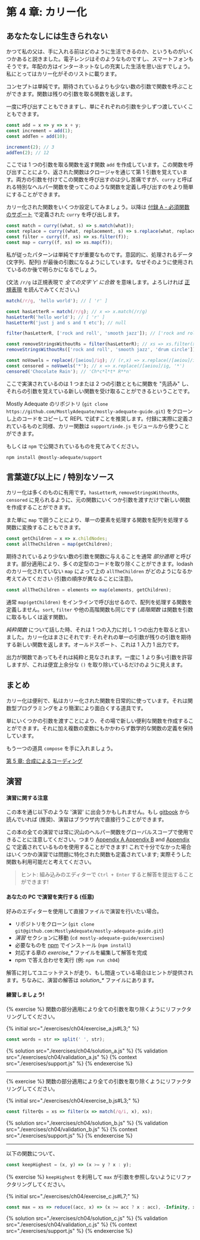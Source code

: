 # 第 4 章: カリー化

## あなたなしには生きられない

かつて私の父は、手に入れる前はどのように生活できるのか、というものがいくつかあると説きました。電子レンジはそのようなものですし、スマートフォンもそうです。年配の方はインターネットなしの充実した生活を思い出すでしょう。私にとってはカリー化がそのリストに載ります。

コンセプトは単純です。期待されているよりも少ない数の引数で関数を呼ぶことができます。関数は残りの引数を取る関数を返します。

一度に呼び出すこともできますし、単にそれぞれの引数を少しずつ渡していくこともできます。

```js
const add = x => y => x + y;
const increment = add(1);
const addTen = add(10);

increment(2); // 3
addTen(2); // 12
```

ここでは 1 つの引数を取る関数を返す関数 `add` を作成しています。この関数を呼び出すことにより、返された関数はクロージャを通じて第 1 引数を覚えています。両方の引数を付けてこの関数を呼び出すのは少し苦痛ですが、`curry` と呼ばれる特別なヘルパー関数を使ってこのような関数を定義し呼び出すのをより簡単にすることができます。

カリー化された関数をいくつか設定してみましょう。以降は [付録 A - 必須関数のサポート](./appendix_a-ja.md) で定義された `curry` を呼び出します。

```js
const match = curry((what, s) => s.match(what));
const replace = curry((what, replacement, s) => s.replace(what, replacement));
const filter = curry((f, xs) => xs.filter(f));
const map = curry((f, xs) => xs.map(f));
```

私が従ったパターンは単純ですが重要なものです。意図的に、処理されるデータ (文字列、配列) が最後の引数になるようにしています。なぜそのように使用されているのか後で明らかになるでしょう。

(文法 `/r/g` は正規表現で _全ての文字 'r' に合致_ を意味します。よろしければ [正規表現](https://developer.mozilla.org/ja/docs/Web/JavaScript/Guide/Regular_Expressions) を読んでみてください。)

```js
match(/r/g, 'hello world'); // [ 'r' ]

const hasLetterR = match(/r/g); // x => x.match(/r/g)
hasLetterR('hello world'); // [ 'r' ]
hasLetterR('just j and s and t etc'); // null

filter(hasLetterR, ['rock and roll', 'smooth jazz']); // ['rock and roll']

const removeStringsWithoutRs = filter(hasLetterR); // xs => xs.filter(x => x.match(/r/g))
removeStringsWithoutRs(['rock and roll', 'smooth jazz', 'drum circle']); // ['rock and roll', 'drum circle']

const noVowels = replace(/[aeiou]/ig); // (r,x) => x.replace(/[aeiou]/ig, r)
const censored = noVowels('*'); // x => x.replace(/[aeiou]/ig, '*')
censored('Chocolate Rain'); // 'Ch*c*l*t* R**n'
```

ここで実演されているのは 1 つまたは 2 つの引数とともに関数を "先読み" し、それらの引数を覚えている新しい関数を受け取ることができるということです。

Mostly Adequate のリポジトリ (`git clone https://github.com/MostlyAdequate/mostly-adequate-guide.git`) をクローンし上のコードをコピーして REPL で試すことを推奨します。付録に実際に定義されているものと同様、カリー関数は `support/inde.js` モジュールから使うことができます。

もしくは `npm` で公開されているものを見てみてください。

```
npm install @mostly-adequate/support
```

## 言葉遊び以上に / 特別なソース

カリー化は多くのものに有用です。`hasLetterR`, `removeStringsWithoutRs`, `censored` に見られるように、元の関数にいくつか引数を渡すだけで新しい関数を作成することができます。

また単に `map` で囲うことにより、単一の要素を処理する関数を配列を処理する関数に変換することもできます。

```js
const getChildren = x => x.childNodes;
const allTheChildren = map(getChildren);
```

期待されているより少ない数の引数を関数に与えることを通常 *部分適用* と呼びます。部分適用により、多くの定型のコードを取り除くことができます。lodash のカリー化されていない `map` によって上の `allTheChildren` がどのようになるか考えてみてください (引数の順序が異なることに注意)。

```js
const allTheChildren = elements => map(elements, getChildren);
```

通常 `map(getChildren)` をインラインで呼び出せるので、配列を処理する関数を定義しません。`sort`, `filter` や他の高階関数も同じです (*高階関数* は関数を引数に取るもしくは返す関数)。

*純粋関数* について話した時、それは 1 つの入力に対し 1 つの出力を取ると言いました。カリー化はまさにそれです: それぞれの単一の引数が残りの引数を期待する新しい関数を返します。オールドスポート、これは 1 入力 1 出力です。

出力が関数であってもそれは純粋と見なされます。一度に 1 より多い引数を許容しますが、これは便宜上余分な `()` を取り除いているだけのように見えます。

## まとめ

カリー化は便利で、私はカリー化された関数を日常的に使っています。それは関数型プログラミングをより簡潔により面白くする道具です。

単にいくつかの引数を渡すことにより、その場で新しい便利な関数を作成することができます。それに加え複数の変数にもかかわらず数学的な関数の定義を保持しています。

もう一つの道具 `compose` を手に入れましょう。

[第 5 章: 合成によるコーディング](ch05-ja.md)

## 演習

#### 演習に関する注意

この本を通じ以下のような '演習' に出会うかもしれません。もし [gitbook](https://mostly-adequate.gitbooks.io/mostly-adequate-guide) から読んでいれば (推奨)、演習はブラウザ内で直接行うことができます。

この本の全ての演習では常に沢山のヘルパー関数をグローバルスコープで使用できることに注意してください。つまり [Appendix A](./appendix_a-ja.md),[Appendix B](./appendix_b.md) and [Appendix C](./appendix_c.md) で定義されているものを使用することができます! これで十分でなかった場合はいくつかの演習では問題に特化された関数も定義されています; 実際そうした関数も利用可能だと考えてください。

> ヒント: 組み込みのエディターで `Ctrl + Enter` すると解答を提出することができます!

#### あなたの PC で演習を実行する (任意)

好みのエディターを使用して直接ファイルで演習を行いたい場合。

- リポジトリをクローン (`git clone git@github.com:MostlyAdequate/mostly-adequate-guide.git`)
- *演習* セクションに移動 (`cd mostly-adequate-guide/exercises`)
- 必要なものを [npm](https://docs.npmjs.com/downloading-and-installing-node-js-and-npm) でインストール (`npm install`)
- 対応する章の *exercise\_\** ファイルを編集して解答を完成
- npm で答え合わせを実行  (例: `npm run ch04`)

解答に対してユニットテストが走り、もし間違っている場合はヒントが提供されます。ちなみに、演習の解答は *solution\_\** ファイルにあります。

#### 練習しましょう!

{% exercise %}
関数の部分適用により全ての引数を取り除くようにリファクタリングしてください。

{% initial src="./exercises/ch04/exercise_a.js#L3;" %}
```js
const words = str => split(' ', str);
```

{% solution src="./exercises/ch04/solution_a.js" %}
{% validation src="./exercises/ch04/validation_a.js" %}
{% context src="./exercises/support.js" %}
{% endexercise %}


---


{% exercise %}
関数の部分適用により全ての引数を取り除くようにリファクタリングしてください。

{% initial src="./exercises/ch04/exercise_b.js#L3;" %}
```js
const filterQs = xs => filter(x => match(/q/i, x), xs);
```

{% solution src="./exercises/ch04/solution_b.js" %}
{% validation src="./exercises/ch04/validation_b.js" %}
{% context src="./exercises/support.js" %}
{% endexercise %}


---

以下の関数について、

```js
const keepHighest = (x, y) => (x >= y ? x : y);
```

{% exercise %}
`keepHighest` を利用して `max` が引数を参照しないようにリファクタリングしてください。

{% initial src="./exercises/ch04/exercise_c.js#L7;" %}
```js
const max = xs => reduce((acc, x) => (x >= acc ? x : acc), -Infinity, xs);
```

{% solution src="./exercises/ch04/solution_c.js" %}
{% validation src="./exercises/ch04/validation_c.js" %}
{% context src="./exercises/support.js" %}
{% endexercise %}
